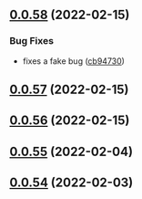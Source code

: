 ## [0.0.58](https://github.com/Platform9-Community/k8s_app_deploy/compare/0.0.57...0.0.58) (2022-02-15)


### Bug Fixes

* fixes a fake bug ([cb94730](https://github.com/Platform9-Community/k8s_app_deploy/commit/cb94730c77f0379941b7250de9b59fc99e1983d3))



## [0.0.57](https://github.com/Platform9-Community/k8s_app_deploy/compare/0.0.56...0.0.57) (2022-02-15)



## [0.0.56](https://github.com/Platform9-Community/k8s_app_deploy/compare/0.0.55...0.0.56) (2022-02-15)



## [0.0.55](https://github.com/Platform9-Community/k8s_app_deploy/compare/0.0.54...0.0.55) (2022-02-04)



## [0.0.54](https://github.com/Platform9-Community/k8s_app_deploy/compare/0.0.53...0.0.54) (2022-02-03)




